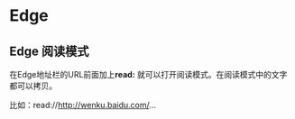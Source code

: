 # Edge

## Edge 阅读模式

在Edge地址栏的URL前面加上**read:** 就可以打开阅读模式。在阅读模式中的文字都可以拷贝。

比如：read://http://wenku.baidu.com/...

